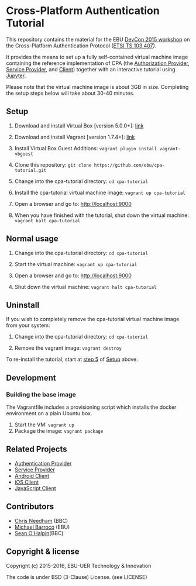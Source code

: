 # Cross-Platform Authentication Tutorial

This repository contains the material for the EBU [DevCon 2015 workshop](https://tech.ebu.ch/devcon15) on 
the Cross-Platform Authentication Protocol ([ETSI TS 103 407](https://portal.etsi.org/webapp/WorkProgram/Report_WorkItem.asp?WKI_ID=47970)).

It provides the means to set up a fully self-contained virtual machine image containing the reference implementation of CPA (the [Authorization Provider](https://github.com/ebu/cpa-auth-provider), [Service Provider](https://github.com/ebu/cpa-service-provider), and [Client](https://github.com/ebu/cpa-client)) together with an interactive tutorial using [Jupyter](http://jupyter.org).

Please note that the virtual machine image is about 3GB in size. Completing the setup steps below will take about 30-40 minutes.


## <a name="setup"></a>Setup

1. Download and install Virtual Box [version 5.0.0+]: [link](https://www.virtualbox.org/wiki/Downloads)

2. Download and install Vagrant [version 1.7.4+]: [link](https://www.vagrantup.com/downloads.html)

3. Install Virtual Box Guest Additions: `vagrant plugin install vagrant-vbguest`

4. Clone this repository: `git clone https://github.com/ebu/cpa-tutorial.git`

5. <a name="setup-5"></a>Change into the cpa-tutorial directory: `cd cpa-tutorial`

6. Install the cpa-tutorial virtual machine image: `vagrant up cpa-tutorial`

7. Open a browser and go to: [http://localhost:9000](http://localhost:9000)

8. When you have finished with the tutorial, shut down the virtual machine: `vagrant halt cpa-tutorial`


## Normal usage

1. Change into the cpa-tutorial directory: `cd cpa-tutorial`

2. Start the virtual machine: `vagrant up cpa-tutorial`

3. Open a browser and go to: [http://localhost:9000](http://localhost:9000)

4. Shut down the virtual machine: `vagrant halt cpa-tutorial`


## Uninstall

If you wish to completely remove the cpa-tutorial virtual machine image from your system:

1. Change into the cpa-tutorial directory: `cd cpa-tutorial`

2. Remove the vagrant image: `vagrant destroy`

To re-install the tutorial, start at [step 5](#setup-5) of [Setup](#setup) above.


## Development

### Building the base image

The Vagrantfile includes a provisioning script which installs the docker environment on a plain Ubuntu box.

1. Start the VM: `vagrant up`
2. Package the image: `vagrant package`

## Related Projects

* [Authentication Provider](https://github.com/ebu/cpa-auth-provider)
* [Service Provider](https://github.com/ebu/cpa-service-provider)
* [Android Client](https://github.com/ebu/cpa-android)
* [iOS Client](https://github.com/ebu/cpa-ios)
* [JavaScript Client](https://github.com/ebu/cpa.js)

## Contributors

* [Chris Needham](https://github.com/chrisn) (BBC)
* [Michael Barroco](https://github.com/barroco) (EBU)
* [Sean O'Halpin](https://github.com/seanohalpin)(BBC)


## Copyright & license

Copyright (c) 2015-2016, EBU-UER Technology & Innovation

The code is under BSD (3-Clause) License. (see LICENSE)
